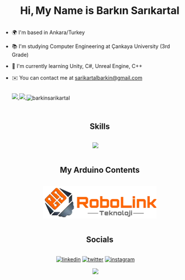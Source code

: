 <div id="user-content-toc">
  <ul align="center">
    <summary><h1 style="display: inline-block">Hi,</h1>
    <h1 style="display: inline-block">My Name is Barkın Sarıkartal</h1>
    </summary>
  </ul>
</div>

- 🌍 I'm based in Ankara/Turkey

- 📚 I'm studying Computer Engineering at Çankaya University (3rd Grade)

- 🧠 I'm currently learning Unity, C#, Unreal Engine, C++

- ✉️ You can contact me at [sarikartalbarkin@gmail.com](mailto:sarikartalbarkin@gmail.com)

<div style="display: flex; justify-content: space-between;">
  <ul align="center">
    <a href="https://github.com/anuraghazra/github-readme-stats">
      <img height=200 src="https://github-readme-stats.vercel.app/api?username=barkinsarikartal&show_icons=true&count_private=true&hide_border=true" />
    </a>
    <a href="https://github.com/anuraghazra/convoychat">
      <img height=200 src="https://github-readme-stats.vercel.app/api/top-langs?username=barkinsarikartal&layout=compact&langs_count=8&card_width=320" />
    </a>
    <a>
      <img align="center" src="https://github-readme-streak-stats.herokuapp.com/?user=barkinsarikartal&" alt="barkinsarikartal"/>
    </a>
  </ul>
</div>

<div id="user-content-toc">
  <ul align="center">
    <summary><h2 style="display: inline-block">Skills</h2></summary>
  </ul>
</div>

<p align="center">
  <a href="https://skillicons.dev">
    <img src="https://skillicons.dev/icons?i=unity,unreal,arduino,cs,cpp&perline=8" />
  </a>
</p>

<div id="user-content-toc">
  <ul align="center">
    <summary><h2 style="display: inline-block">My Arduino Contents</h2></summary>
  </ul>
</div>

<div id="user-content-toc">
  <ul align="center">
    <a href="https://akademi.robolinkmarket.com/author/barkin-sarikartal/" target="blank"><img align="center" src="https://github.com/barkinsarikartal/barkinsarikartal/blob/95beba33a2451d2818a4ea87eef9910441c4d8cf/RLT1_Logo-309x90-Copy.jpg" alt="RobolinkAkademi" height="90" width="310" /></a>
  </ul>
</div>

<div id="user-content-toc">
  <ul align="center">
    <summary><h2 style="display: inline-block">Socials</h2></summary>
  </ul>
</div>

<p align="center">
<a href="https://www.linkedin.com/in/barkinsarikartal/" target="blank"><img align="center" src="https://user-images.githubusercontent.com/88904952/234979284-68c11d7f-1acc-4f0c-ac78-044e1037d7b0.png" alt="linkedin" height="50" width="50" /></a>
<a href="https://www.twitter.com/barkinsanazor/" target="blank"><img align="center" src="https://raw.githubusercontent.com/anuraghazra/anuraghazra/master/assets/twitter.svg" alt="twitter" height="50" width="50" /></a>
<a href="https://www.instagram.com/barkinsarikartal.mpeg/" target="blank"><img align="center" src="https://user-images.githubusercontent.com/88904952/234981169-2dd1e58f-4b7e-468c-8213-034ba62156c3.png" alt="instagram" height="50" width="50" /></a>
  <div align="center">
    <img src="https://komarev.com/ghpvc/?username=barkinsarikartal&&style=flat-square" align="center" />
  </div> 
</p>

